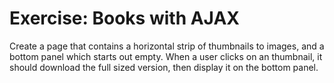 # Exercise: Books with AJAX
Create a page that contains a horizontal strip of thumbnails to images, and a bottom panel which starts
out empty.
When a user clicks on an thumbnail, it should download the full sized version, then display it on the bottom
panel.
